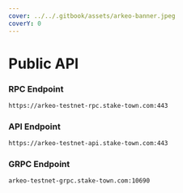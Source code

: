 ```yaml
---
cover: ../../.gitbook/assets/arkeo-banner.jpeg
coverY: 0
---
```


# Public API

### **RPC Endpoint**

```bash
https://arkeo-testnet-rpc.stake-town.com:443
```

### **API Endpoint**

```bash
https://arkeo-testnet-api.stake-town.com:443
```

### **GRPC Endpoint**

```bash
arkeo-testnet-grpc.stake-town.com:10690
```

